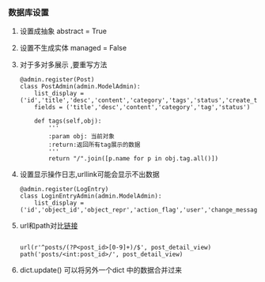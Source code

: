 ### 数据库设置
1. 设置成抽象 abstract = True
2. 设置不生成实体 managed = False
3. 对于多对多展示 ,要重写方法
    ```
    @admin.register(Post)
    class PostAdmin(admin.ModelAdmin):
        list_display = ('id','title','desc','content','category','tags','status','create_time','update_time')
        fields = ('title','desc','content','category','tag','status')
    
        def tags(self,obj):
            '''
            :param obj: 当前对象
            :return:返回所有tag展示的数据
            '''
            return "/".join([p.name for p in obj.tag.all()])
    
    ```
4. 设置显示操作日志,urllink可能会显示不出数据
    ```
    @admin.register(LogEntry)
    class LoginEntryAdmin(admin.ModelAdmin):
        list_display = ('id','object_id','object_repr','action_flag','user','change_message',)
    ```
5. url和path对比[链接](https://consideratecode.com/2018/05/02/django-2-0-url-to-path-cheatsheet/)

    ```
    
    url(r'^posts/(?P<post_id>[0-9]+)/$', post_detail_view)
    path('posts/<int:post_id>/', post_detail_view)
    
    ```
6. dict.update() 可以将另外一个dict 中的数据合并过来